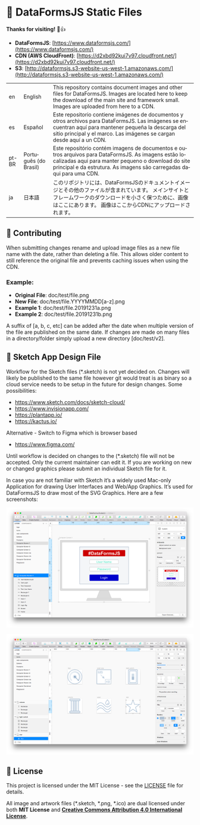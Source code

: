 # 🌟 DataFormsJS Static Files

**Thanks for visiting!** 🌠👍

* __DataFormsJS__: [https://www.dataformsjs.com/](https://www.dataformsjs.com/)
* __CDN (AWS CloudFront)__: [https://d2xbd92kui7v97.cloudfront.net/](https://d2xbd92kui7v97.cloudfront.net/)
* __S3__: [http://dataformsjs.s3-website-us-west-1.amazonaws.com/](http://dataformsjs.s3-website-us-west-1.amazonaws.com/)

<table>
  <tbody>
    <tr>
      <td>en</td>
      <td>English</td>
      <td>This repository contains document images and other files for DataFormsJS. Images are located here to keep the download of the main site and framework small. Images are uploaded from here to a CDN.</td>
    </tr>
    <tr>
      <td>es</td>
      <td lang="es">Español</td>
      <td lang="es">Este repositorio contiene imágenes de documentos y otros archivos para DataFormsJS. Las imágenes se encuentran aquí para mantener pequeña la descarga del sitio principal y el marco. Las imágenes se cargan desde aquí a un CDN.</td>
    </tr>
    <tr>
      <td>pt-BR</td>
      <td lang="pt-BR">Português (do Brasil)</td>
      <td lang="pt-BR">Este repositório contém imagens de documentos e outros arquivos para DataFormsJS. As imagens estão localizadas aqui para manter pequeno o download do site principal e da estrutura. As imagens são carregadas daqui para uma CDN.</td>
    </tr>
    <tr>
      <td>ja</td>
      <td lang="ja">日本語</td>
      <td lang="ja">このリポジトリには、DataFormsJSのドキュメントイメージとその他のファイルが含まれています。 メインサイトとフレームワークのダウンロードを小さく保つために、画像はここにあります。 画像はここからCDNにアップロードされます。</td>
    </tr>
    <!--
    <tr>
      <td>{iso}</td>
      <td>{lang}</td>
      <td>{content}</td>
    </tr>
    -->
  </tbody>
</table>

## 🤝 Contributing

When submitting changes rename and upload image files as a new file name with the date, rather than deleting a file. This allows older content to still reference the original file and prevents caching issues when using the CDN.

### Example:
* __Original File__: doc/test/file.png
* __New File__: doc/test/file.YYYYMMDD[a-z].png
* __Example 1__: doc/test/file.20191231a.png
* __Example 2__: doc/test/file.20191231b.png

A suffix of [a, b, c, etc] can be added after the date when multiple version of the file are published on the same date. If changes are made on many files in a directory/folder simply upload a new directory [doc/test/v2].

## 🚀 Sketch App Design File

Workflow for the Sketch files (*.sketch) is not yet decided on. Changes will likely be published to the same file however git would treat is as binary so a cloud service needs to be setup in the future for design changes. Some possibilities:

* <a href="https://www.sketch.com/docs/sketch-cloud/" target="_blank">https://www.sketch.com/docs/sketch-cloud/</a>
* <a href="https://www.invisionapp.com/" target="_blank">https://www.invisionapp.com/</a>
* <a href="https://plantapp.io/" target="_blank">https://plantapp.io/</a>
* <a href="https://kactus.io/" target="_blank">https://kactus.io/</a>

Alternative - Switch to Figma which is browser based

* <a href="https://www.figma.com/" target="_blank">https://www.figma.com/</a>

Until workflow is decided on changes to the (*.sketch) file will not be accepted. Only the current maintainer can edit it. If you are working on new or changed graphics please submit an individual Sketch file for it.

In case you are not familiar with Sketch it’s a widely used Mac-only Application for drawing User Interfaces and Web/App Graphics. It’s used for DataFormsJS to draw most of the SVG Graphics. Here are a few screenshots:

![Sketch - Rocketship](https://raw.githubusercontent.com/dataformsjs/static-files/master/img/screenshots/Sketch-Computer.png)

![Sketch - Icons](https://raw.githubusercontent.com/dataformsjs/static-files/master/img/screenshots/Sketch-Icons.png)

## :memo: License

This project is licensed under the MIT License - see the [LICENSE](LICENSE) file for details.

All image and artwork files (*.sketch, *.png, *.ico) are dual licensed under both **MIT License** and <a href="https://creativecommons.org/licenses/by/4.0/" target="_blank" style="font-weight:bold;">Creative Commons Attribution 4.0 International License</a>.

